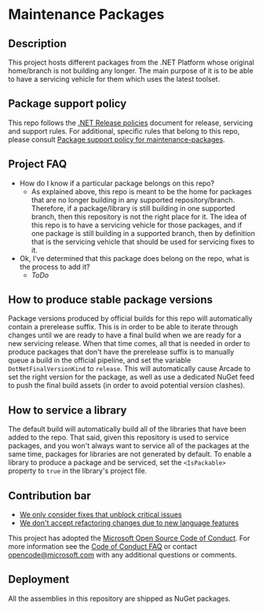 # Maintenance Packages

## Description

This project hosts different packages from the .NET Platform whose original home/branch is not building any longer. The main purpose of it is to be able to have a servicing vehicle for them which uses the latest toolset.

## Package support policy

This repo follows the [.NET Release policies](https://github.com/dotnet/core/blob/main/release-policies.md) document for release, servicing and support rules.
For additional, specific rules that belong to this repo, please consult [Package support policy for maintenance-packages](package-support-policy.md).

## Project FAQ

- How do I know if a particular package belongs on this repo?
  - As explained above, this repo is meant to be the home for packages that are no longer building in any supported repository/branch. Therefore, if a package/library is still building in one supported branch, then this repository is not the right place for it. The idea of this repo is to have a servicing vehicle for those packages, and if one package is still building in a supported branch, then by definition that is the servicing vehicle that should be used for servicing fixes to it.
- Ok, I've determined that this package does belong on the repo, what is the process to add it?
  - *ToDo*

## How to produce stable package versions

Package versions produced by official builds for this repo will automatically contain a prerelease suffix. This is in order to be able to iterate through changes until we are ready to have a final build when we are ready for a new servicing release. When that time comes, all that is needed in order to produce packages that don't have the prerelease suffix is to manually queue a build in the official pipeline, and set the variable `DotNetFinalVersionKind` to `release`. This will automatically cause Arcade to set the right version for the package, as well as use a dedicated NuGet feed to push the final build assets (in order to avoid potential version clashes).

## How to service a library

The default build will automatically build all of the libraries that have been added to the repo. That said, given this repository is used to service packages, and you won't always want to service all of the packages at the same time, packages for libraries are not generated by default. To enable a library to produce a package and be serviced, set the `<IsPackable>` property to `true` in the library's project file.

## Contribution bar

- [We only consider fixes that unblock critical issues](https://github.com/dotnet/runtime/blob/main/src/libraries/README.md#primary-bar)
- [We don't accept refactoring changes due to new language features](https://github.com/dotnet/runtime/blob/main/src/libraries/README.md#secondary-bars)

This project has adopted the [Microsoft Open Source Code of Conduct](https://opensource.microsoft.com/codeofconduct/). For more information see the [Code of Conduct FAQ](https://opensource.microsoft.com/codeofconduct/faq/) or contact [opencode@microsoft.com](mailto:opencode@microsoft.com) with any additional questions or comments.

## Deployment

All the assemblies in this repository are shipped as NuGet packages.
